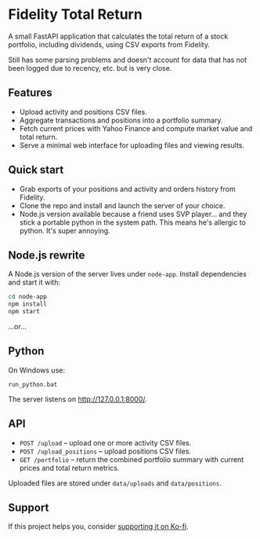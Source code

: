 # Fidelity Total Return

A small FastAPI application that calculates the total return of a stock portfolio, including dividends, using CSV exports from Fidelity.

Still has some parsing problems and doesn't account for data that has not been logged due to recency, etc. but is very close.

## Features

- Upload activity and positions CSV files.
- Aggregate transactions and positions into a portfolio summary.
- Fetch current prices with Yahoo Finance and compute market value and total return.
- Serve a minimal web interface for uploading files and viewing results.

## Quick start

- Grab exports of your positions and activity and orders history from Fidelity.
- Clone the repo and install and launch the server of your choice.
- Node.js version available because a friend uses SVP player... and they stick a portable python in the system path. This means he's allergic to python. It's super annoying.

## Node.js rewrite

A Node.js version of the server lives under `node-app`. Install dependencies and start it with:

```bash
cd node-app
npm install
npm start
```

...or...

## Python

On Windows use:

```
run_python.bat
```

The server listens on http://127.0.0.1:8000/.

## API

- `POST /upload` – upload one or more activity CSV files.
- `POST /upload_positions` – upload positions CSV files.
- `GET /portfolio` – return the combined portfolio summary with current prices and total return metrics.

Uploaded files are stored under `data/uploads` and `data/positions`.

## Support

If this project helps you, consider [supporting it on Ko-fi](https://ko-fi.com/gille).
